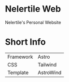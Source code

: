 # Nelertile Web

Nelertile's Personal Website

# Short Info

|           |           |
| :-------- | :-------- |
| Framework | Astro     |
| CSS       | Tailwind  |
| Template  | AstroWind |
